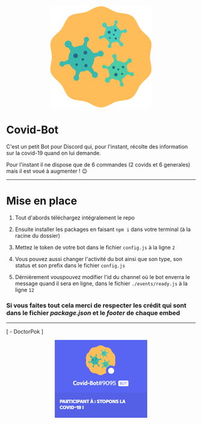 <div align="center">
  <img src="https://github.com/DoctorPok42/Covid-Bot/blob/main/assets/logo.png">
</div>

# Covid-Bot

C'est un petit Bot pour Discord qui, pour l'instant, récolte des information sur la covid-19 quand on lui demande.

Pour l'instant il ne dispose que de 6 commandes (2 covids et 6 generales) mais il est voué à augmenter ! :wink:

<hr/>

# Mise en place

  1) Tout d'abords téléchargez intégralement le repo
 
  2) Ensuite installer les packages en faisant `npm i` dans votre terminal (à la racine du dossier)

  3) Mettez le token de votre bot dans le fichier `config.js` à la ligne `2`

  4) Vous pouvez aussi changer l'activité du bot ainsi que son type, son status et son prefix dans le fichier `config.js`

  5) Dérnièrement vouspouvez modifier l'id du channel où le bot enverra le message quand il sera en ligne, dans le fichier `./events/ready.js` à la ligne `12`

### Si vous faites tout cela merci de respecter les crédit qui sont dans le fichier *package.json* et le *footer* de chaque embed

<hr/>

[ - DoctorPok ]

<div align="center">
  <img src="https://github.com/DoctorPok42/Covid-Bot/blob/main/assets/img.PNG">
</div>
